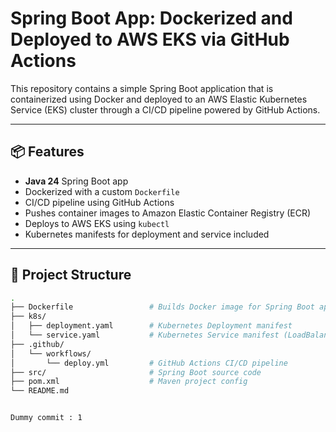 # Spring Boot App: Dockerized and Deployed to AWS EKS via GitHub Actions

This repository contains a simple Spring Boot application that is containerized using Docker and deployed to an AWS Elastic Kubernetes Service (EKS) cluster through a CI/CD pipeline powered by GitHub Actions.

---

## 📦 Features

- **Java 24** Spring Boot app
- Dockerized with a custom `Dockerfile`
- CI/CD pipeline using GitHub Actions
- Pushes container images to Amazon Elastic Container Registry (ECR)
- Deploys to AWS EKS using `kubectl`
- Kubernetes manifests for deployment and service included

---

## 📁 Project Structure

```bash
.
├── Dockerfile                 # Builds Docker image for Spring Boot app (Java 24)
├── k8s/
│   ├── deployment.yaml        # Kubernetes Deployment manifest
│   └── service.yaml           # Kubernetes Service manifest (LoadBalancer)
├── .github/
│   └── workflows/
│       └── deploy.yml         # GitHub Actions CI/CD pipeline
├── src/                       # Spring Boot source code
├── pom.xml                    # Maven project config
└── README.md


Dummy commit : 1

